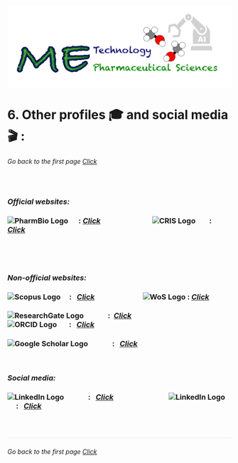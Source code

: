 ![](../images/cv-header.png)


# 6. Other profiles 🎓 and social media 🎬 :


###### Go back to the first page [Click](../README.md)
&nbsp;

### *Official websites:*

### <img src="https://www.pharmbio.nat.fau.de/files/2021/10/cropped-cropped-pharmbio-fuhrmann_rgb-farbe.png" alt="PharmBio Logo" width="70" height="24"> &nbsp;&nbsp;&nbsp;&nbsp; : [*Click*](https://www.pharmbio.nat.fau.de/person/685/) &nbsp;&nbsp;&nbsp;&nbsp;&nbsp;&nbsp;&nbsp;&nbsp;&nbsp;&nbsp;&nbsp;&nbsp;&nbsp;&nbsp;&nbsp;&nbsp;&nbsp;&nbsp;&nbsp;&nbsp;&nbsp;&nbsp;&nbsp;&nbsp;&nbsp;&nbsp;&nbsp;&nbsp; <img src="https://www.tf.fau.de/files/2024/02/Logo_CRIS.png" alt="CRIS Logo" width="32" height="32"> &nbsp;&nbsp;&nbsp;&nbsp;&nbsp;&nbsp; :  &nbsp; [*Click*](https://cris.fau.de/persons/272349181/)

&nbsp;

&nbsp;
### *Non-official websites:*



### <img src="https://upload.wikimedia.org/wikipedia/commons/thumb/2/26/Scopus_logo.svg/412px-Scopus_logo.svg.png" alt="Scopus Logo" width="70" height="24"> &nbsp;&nbsp;&nbsp; : &nbsp; [*Click*](https://www.scopus.com/authid/detail.uri?authorId=56815047100#tab=metrics) &nbsp;&nbsp;&nbsp;&nbsp;&nbsp;&nbsp;&nbsp;&nbsp;&nbsp;&nbsp;&nbsp;&nbsp;&nbsp;&nbsp;&nbsp;&nbsp;&nbsp;&nbsp;&nbsp;&nbsp;&nbsp;&nbsp;&nbsp;&nbsp;&nbsp;&nbsp; <img src="https://upload.wikimedia.org/wikipedia/commons/thumb/e/e0/Clarivate_Analytics.svg/512px-Clarivate_Analytics.svg.png" alt="WoS Logo" width="70" height="24"> : [*Click*](https://www.webofscience.com/wos/author/record/GWU-6723-2022)


### <img src="https://upload.wikimedia.org/wikipedia/commons/thumb/5/5e/ResearchGate_icon_SVG.svg/1024px-ResearchGate_icon_SVG.svg.png" alt="ResearchGate Logo" width="32" height="32"> &nbsp;&nbsp;&nbsp;&nbsp;&nbsp;&nbsp;&nbsp;&nbsp;&nbsp;&nbsp;&nbsp;&nbsp; :  &nbsp;[*Click*](https://www.researchgate.net/profile/Thanet-Pitakbut) &nbsp;&nbsp;&nbsp;&nbsp;&nbsp;&nbsp;&nbsp;&nbsp;&nbsp;&nbsp;&nbsp;&nbsp;&nbsp;&nbsp;&nbsp;&nbsp;&nbsp;&nbsp;&nbsp;&nbsp;&nbsp;&nbsp;&nbsp;&nbsp;&nbsp;&nbsp;&nbsp;&nbsp;&nbsp;&nbsp; <img src="https://upload.wikimedia.org/wikipedia/commons/f/f7/Orcid_icon.png" alt="ORCID Logo" width="28" height="32"> &nbsp;&nbsp;&nbsp;&nbsp;&nbsp; : &nbsp;&nbsp;[*Click*](https://orcid.org/0000-0002-1159-3361)


### <img src="https://upload.wikimedia.org/wikipedia/commons/thumb/c/c7/Google_Scholar_logo.svg/512px-Google_Scholar_logo.svg.png" alt="Google Scholar Logo" width="32" height="32"> &nbsp;&nbsp;&nbsp;&nbsp;&nbsp;&nbsp;&nbsp;&nbsp;&nbsp;&nbsp;&nbsp;&nbsp;  : &nbsp;&nbsp;[*Click*](https://scholar.google.com/citations?user=Pp4AzgMAAAAJ&hl=en)

&nbsp;

### *Social media:*

### <img src="https://upload.wikimedia.org/wikipedia/commons/thumb/c/ca/LinkedIn_logo_initials.png/600px-LinkedIn_logo_initials.png" alt="LinkedIn Logo" width="32" height="32"> &nbsp;&nbsp;&nbsp;&nbsp;&nbsp;&nbsp;&nbsp;&nbsp;&nbsp;&nbsp;&nbsp;&nbsp;  : &nbsp;&nbsp;[*Click*](https://www.linkedin.com/in/dr-pitakbut/) &nbsp;&nbsp;&nbsp;&nbsp;&nbsp;&nbsp;&nbsp;&nbsp;&nbsp;&nbsp;&nbsp;&nbsp;&nbsp;&nbsp;&nbsp;&nbsp;&nbsp;&nbsp;&nbsp;&nbsp;&nbsp;&nbsp;&nbsp;&nbsp;&nbsp;&nbsp;&nbsp;&nbsp;&nbsp;&nbsp; <img src="https://upload.wikimedia.org/wikipedia/commons/thumb/b/b7/X_logo.jpg/600px-X_logo.jpg" alt="LinkedIn Logo" width="32" height="32"> &nbsp;&nbsp;&nbsp;&nbsp; : &nbsp; [*Click*](https://x.com/PitakbutTh_PB)

&nbsp;

![](../images/line04.png)


###### Go back to the first page [Click](../README.md)

